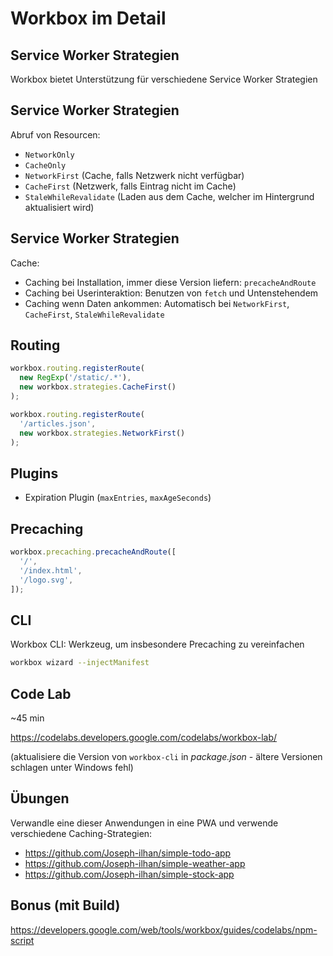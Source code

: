 # Workbox im Detail

## Service Worker Strategien

Workbox bietet Unterstützung für verschiedene Service Worker Strategien

## Service Worker Strategien

Abruf von Resourcen:

- `NetworkOnly`
- `CacheOnly`
- `NetworkFirst` (Cache, falls Netzwerk nicht verfügbar)
- `CacheFirst` (Netzwerk, falls Eintrag nicht im Cache)
- `StaleWhileRevalidate` (Laden aus dem Cache, welcher im Hintergrund aktualisiert wird)

## Service Worker Strategien

Cache:

- Caching bei Installation, immer diese Version liefern: `precacheAndRoute`
- Caching bei Userinteraktion: Benutzen von `fetch` und Untenstehendem
- Caching wenn Daten ankommen: Automatisch bei `NetworkFirst`, `CacheFirst`, `StaleWhileRevalidate`

## Routing

```js
workbox.routing.registerRoute(
  new RegExp('/static/.*'),
  new workbox.strategies.CacheFirst()
);

workbox.routing.registerRoute(
  '/articles.json',
  new workbox.strategies.NetworkFirst()
);
```

## Plugins

- Expiration Plugin (`maxEntries`, `maxAgeSeconds`)

## Precaching

```js
workbox.precaching.precacheAndRoute([
  '/',
  '/index.html',
  '/logo.svg',
]);
```

## CLI

Workbox CLI: Werkzeug, um insbesondere Precaching zu vereinfachen

```bash
workbox wizard --injectManifest
```

## Code Lab

~45 min

https://codelabs.developers.google.com/codelabs/workbox-lab/

(aktualisiere die Version von `workbox-cli` in _package.json_ - ältere Versionen schlagen unter Windows fehl)

## Übungen

Verwandle eine dieser Anwendungen in eine PWA und verwende verschiedene Caching-Strategien:

- https://github.com/Joseph-ilhan/simple-todo-app
- https://github.com/Joseph-ilhan/simple-weather-app
- https://github.com/Joseph-ilhan/simple-stock-app

## Bonus (mit Build)

https://developers.google.com/web/tools/workbox/guides/codelabs/npm-script
